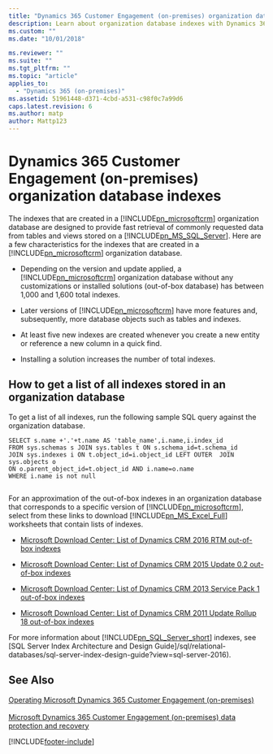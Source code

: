 ```yaml
---
title: "Dynamics 365 Customer Engagement (on-premises) organization database indexes | Microsoft Docs"
description: Learn about organization database indexes with Dynamics 365 Customer Engagement (on-premises)
ms.custom: ""
ms.date: "10/01/2018"

ms.reviewer: ""
ms.suite: ""
ms.tgt_pltfrm: ""
ms.topic: "article"
applies_to: 
  - "Dynamics 365 (on-premises)"
ms.assetid: 51961448-d371-4cbd-a531-c98f0c7a99d6
caps.latest.revision: 6
ms.author: matp
author: Mattp123
---
```

# Dynamics 365 Customer Engagement (on-premises) organization database indexes

The indexes that are created in a [!INCLUDE[pn_microsoftcrm](../includes/pn-microsoftcrm.md)] organization database are designed to provide fast retrieval of commonly requested data from tables and views stored on a [!INCLUDE[pn_MS_SQL_Server](../includes/pn-ms-sql-server.md)]. Here are a few characteristics for the indexes that are created in a [!INCLUDE[pn_microsoftcrm](../includes/pn-microsoftcrm.md)] organization database.  
  
-   Depending on the version and update applied, a [!INCLUDE[pn_microsoftcrm](../includes/pn-microsoftcrm.md)] organization database without any customizations or installed solutions (out-of-box database) has between 1,000 and 1,600 total indexes.  
  
-   Later versions of [!INCLUDE[pn_microsoftcrm](../includes/pn-microsoftcrm.md)] have more features and, subsequently, more database objects such as tables and indexes.  
  
-   At least five new indexes are created whenever you create a new entity or reference a new column in a quick find.  
  
-   Installing a solution increases the number of total indexes.  
  
## How to get a list of all indexes stored in an organization database  
 To get a list of all indexes, run the following sample SQL query against the organization database.  
  
```  
SELECT s.name +'.'+t.name AS 'table_name',i.name,i.index_id  
FROM sys.schemas s JOIN sys.tables t ON s.schema_id=t.schema_id  
JOIN sys.indexes i ON t.object_id=i.object_id LEFT OUTER  JOIN sys.objects o   
ON o.parent_object_id=t.object_id AND i.name=o.name  
WHERE i.name is not null  
  
```  
  
 For an approximation of the out-of-box indexes in an organization database that corresponds to a specific version of [!INCLUDE[pn_microsoftcrm](../includes/pn-microsoftcrm.md)], select from these links to download [!INCLUDE[pn_MS_Excel_Full](../includes/pn-ms-excel-full.md)] worksheets that contain lists of indexes.  
  
-   [Microsoft Download Center: List of Dynamics CRM 2016 RTM out-of-box indexes](https://download.microsoft.com/download/A/2/1/A215C09C-2BCD-42B1-869F-57C137E32AC4/CRM2016RTMIndexes.xlsx)  
  
-   [Microsoft Download Center: List of Dynamics CRM 2015 Update 0.2 out-of-box indexes](https://download.microsoft.com/download/A/2/1/A215C09C-2BCD-42B1-869F-57C137E32AC4/CRM2015UR0.2Indexes.xlsx)  
  
-   [Microsoft Download Center: List of Dynamics CRM 2013 Service Pack 1 out-of-box indexes](https://download.microsoft.com/download/A/2/1/A215C09C-2BCD-42B1-869F-57C137E32AC4/CRM2013SP1UR2Indexes.xlsx)  
  
-   [Microsoft Download Center: List of Dynamics CRM 2011 Update Rollup 18 out-of-box indexes](https://download.microsoft.com/download/A/2/1/A215C09C-2BCD-42B1-869F-57C137E32AC4/CRM2011UR18Indexes.xlsx)  
  
 For more information about [!INCLUDE[pn_SQL_Server_short](../includes/pn-sql-server-short.md)] indexes, see [SQL Server Index Architecture and Design Guide]/sql/relational-databases/sql-server-index-design-guide?view=sql-server-2016).  
  
## See Also  
 [Operating Microsoft Dynamics 365 Customer Engagement (on-premises)](operating-microsoft-dynamics-365.md) </br>  
 [Microsoft Dynamics 365 Customer Engagement (on-premises) data protection and recovery](microsoft-dynamics-365-data-protection-and-recovery.md)



[!INCLUDE[footer-include](../../../includes/footer-banner.md)]
